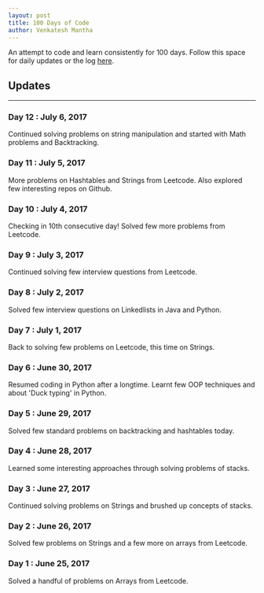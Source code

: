 ```yaml
--- 
layout: post
title: 100 Days of Code
author: Venkatesh Mantha
---
```


An attempt to code and learn consistently for 100 days. Follow this space for daily updates or the log [here](https://github.com/venkateshmantha/100-days-of-code/blob/master/log.md).

## Updates 
-----

### Day 12 : July 6, 2017

Continued solving problems on string manipulation and started with Math problems and Backtracking.

### Day 11 : July 5, 2017

More problems on Hashtables and Strings from Leetcode. Also explored few interesting repos on Github.

### Day 10 : July 4, 2017

Checking in 10th consecutive day! Solved few more problems from Leetcode.

### Day 9 : July 3, 2017

Continued solving few interview questions from Leetcode.

### Day 8 : July 2, 2017

Solved few interview questions on Linkedlists in Java and Python.

### Day 7 : July 1, 2017

Back to solving few problems on Leetcode, this time on Strings.

### Day 6 : June 30, 2017

Resumed coding in Python after a longtime. Learnt few OOP techniques and about 'Duck typing' in Python.

### Day 5 : June 29, 2017

Solved few standard problems on backtracking and hashtables today.

### Day 4 : June 28, 2017

Learned some interesting approaches through solving problems of stacks.

### Day 3 : June 27, 2017

Continued solving problems on Strings and brushed up concepts of stacks.

### Day 2 : June 26, 2017

Solved few problems on Strings and a few more on arrays from Leetcode.

### Day 1 : June 25, 2017

Solved a handful of problems on Arrays from Leetcode.
